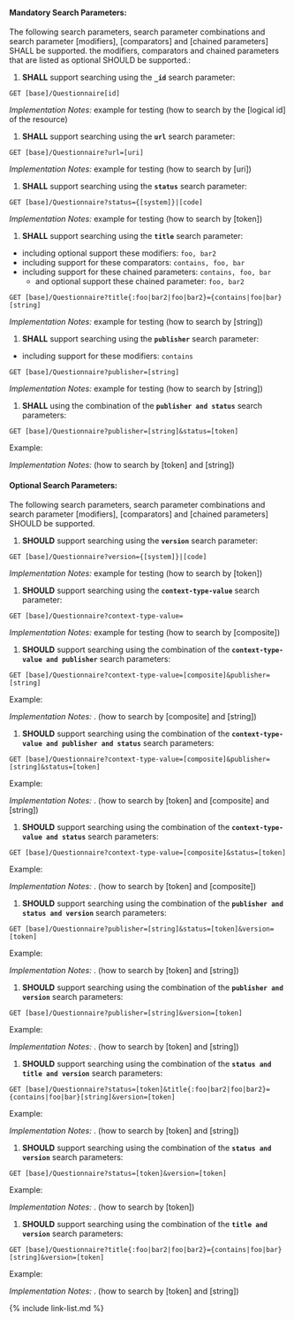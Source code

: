 
#### Mandatory Search Parameters:

The following search parameters, search parameter combinations and search parameter [modifiers], [comparators] and [chained parameters] SHALL be supported.  the  modifiers, comparators and chained parameters that are listed as optional SHOULD be supported.:


1. **SHALL** support searching using the **`_id`** search parameter:

  `GET [base]/Questionnaire[id]`

  *Implementation Notes:* example for testing (how to search by the [logical id] of the resource)

1. **SHALL** support searching using the **`url`** search parameter:

  `GET [base]/Questionnaire?url=[uri]`

  *Implementation Notes:* example for testing (how to search by [uri])

1. **SHALL** support searching using the **`status`** search parameter:

  `GET [base]/Questionnaire?status={[system]}|[code]`

  *Implementation Notes:* example for testing (how to search by [token])

1. **SHALL** support searching using the **`title`** search parameter:
  - including optional support these modifiers: `foo, bar2`
  - including support for these comparators: `contains, foo, bar`
  - including support for these chained parameters: `contains, foo, bar`
    - and optional support these chained parameter: `foo, bar2`

  `GET [base]/Questionnaire?title{:foo|bar2|foo|bar2}={contains|foo|bar}[string]`

  *Implementation Notes:* example for testing (how to search by [string])

1. **SHALL** support searching using the **`publisher`** search parameter:
  - including support for these modifiers: `contains`

  `GET [base]/Questionnaire?publisher=[string]`

  *Implementation Notes:* example for testing (how to search by [string])

1. **SHALL**  using the combination of the  **`publisher and status`** search parameters:

  `GET [base]/Questionnaire?publisher=[string]&status=[token]`

  Example: 

  *Implementation Notes:*  (how to search by [token] and [string])



#### Optional Search Parameters:

The following search parameters, search parameter combinations and search parameter [modifiers], [comparators] and [chained parameters] SHOULD be supported.

1. **SHOULD** support searching using the **`version`** search parameter:

  `GET [base]/Questionnaire?version={[system]}|[code]`

  *Implementation Notes:* example for testing (how to search by [token])

1. **SHOULD** support searching using the **`context-type-value`** search parameter:

  `GET [base]/Questionnaire?context-type-value=`

  *Implementation Notes:* example for testing (how to search by [composite])

1. **SHOULD** support searching using the combination of the  **`context-type-value and publisher`** search parameters:

  `GET [base]/Questionnaire?context-type-value=[composite]&publisher=[string]`

  Example: 

  *Implementation Notes:* . (how to search by [composite] and [string])

1. **SHOULD** support searching using the combination of the  **`context-type-value and publisher and status`** search parameters:

  `GET [base]/Questionnaire?context-type-value=[composite]&publisher=[string]&status=[token]`

  Example: 

  *Implementation Notes:* . (how to search by [token] and [composite] and [string])

1. **SHOULD** support searching using the combination of the  **`context-type-value and status`** search parameters:

  `GET [base]/Questionnaire?context-type-value=[composite]&status=[token]`

  Example: 

  *Implementation Notes:* . (how to search by [token] and [composite])

1. **SHOULD** support searching using the combination of the  **`publisher and status and version`** search parameters:

  `GET [base]/Questionnaire?publisher=[string]&status=[token]&version=[token]`

  Example: 

  *Implementation Notes:* . (how to search by [token] and [string])

1. **SHOULD** support searching using the combination of the  **`publisher and version`** search parameters:

  `GET [base]/Questionnaire?publisher=[string]&version=[token]`

  Example: 

  *Implementation Notes:* . (how to search by [token] and [string])

1. **SHOULD** support searching using the combination of the  **`status and title and version`** search parameters:

  `GET [base]/Questionnaire?status=[token]&title{:foo|bar2|foo|bar2}={contains|foo|bar}[string]&version=[token]`

  Example: 

  *Implementation Notes:* . (how to search by [token] and [string])

1. **SHOULD** support searching using the combination of the  **`status and version`** search parameters:

  `GET [base]/Questionnaire?status=[token]&version=[token]`

  Example: 

  *Implementation Notes:* . (how to search by [token])

1. **SHOULD** support searching using the combination of the  **`title and version`** search parameters:

  `GET [base]/Questionnaire?title{:foo|bar2|foo|bar2}={contains|foo|bar}[string]&version=[token]`

  Example: 

  *Implementation Notes:* . (how to search by [token] and [string])


{% include link-list.md %}